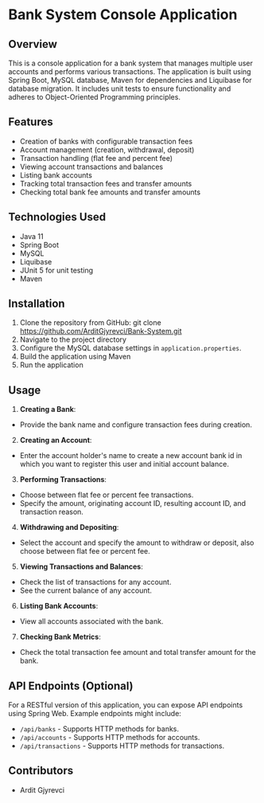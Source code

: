 # Bank System Console Application

## Overview

This is a console application for a bank system that manages multiple user accounts and performs various transactions. The application is built using Spring Boot, MySQL database, Maven for dependencies and Liquibase for database migration. It includes unit tests to ensure functionality and adheres to Object-Oriented Programming principles.

## Features

- Creation of banks with configurable transaction fees
- Account management (creation, withdrawal, deposit)
- Transaction handling (flat fee and percent fee)
- Viewing account transactions and balances
- Listing bank accounts
- Tracking total transaction fees and transfer amounts
- Checking total bank fee amounts and transfer amounts

## Technologies Used

- Java 11
- Spring Boot
- MySQL
- Liquibase
- JUnit 5 for unit testing
- Maven

## Installation

1. Clone the repository from GitHub: git clone https://github.com/ArditGjyrevci/Bank-System.git
2. Navigate to the project directory
3. Configure the MySQL database settings in `application.properties`.
4. Build the application using Maven
5. Run the application

## Usage

1. **Creating a Bank**:
- Provide the bank name and configure transaction fees during creation.

2. **Creating an Account**:
- Enter the account holder's name to create a new account  bank id in which you want to register this user and initial account balance.

3. **Performing Transactions**:
- Choose between flat fee or percent fee transactions.
- Specify the amount, originating account ID, resulting account ID, and transaction reason.

4. **Withdrawing and Depositing**:
- Select the account and specify the amount to withdraw or deposit, also choose between flat fee or percent fee.

5. **Viewing Transactions and Balances**:
- Check the list of transactions for any account.
- See the current balance of any account.

6. **Listing Bank Accounts**:
- View all accounts associated with the bank.

7. **Checking Bank Metrics**:
- Check the total transaction fee amount and total transfer amount for the bank.

## API Endpoints (Optional)

For a RESTful version of this application, you can expose API endpoints using Spring Web. Example endpoints might include:

- `/api/banks` - Supports HTTP methods for banks.
- `/api/accounts` - Supports HTTP methods for accounts.
- `/api/transactions` - Supports HTTP methods for transactions.

## Contributors
- Ardit Gjyrevci
